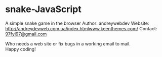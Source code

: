 # snake-JavaScript
 A simple snake game in the browser
Author: 		andreywebdev
Website: 		http://andreydevweb.com.ua/index.htmlwww.keenthemes.com/
Contact: 		97fyl97@gmail.com

Who needs a web site or fix bugs in a working email to mail.  
Happy coding!  
